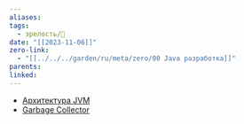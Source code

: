 ```yaml
---
aliases: 
tags:
  - зрелость/🌱
date: "[[2023-11-06]]"
zero-link:
  - "[[../../../garden/ru/meta/zero/00 Java разработка]]"
parents: 
linked: 
---
```

- [Архитектура JVM](Архитектура%20JVM.md)
- [Garbage Collector](../../../garden/ru/dev/java/gc/Garbage%20Collector.md)